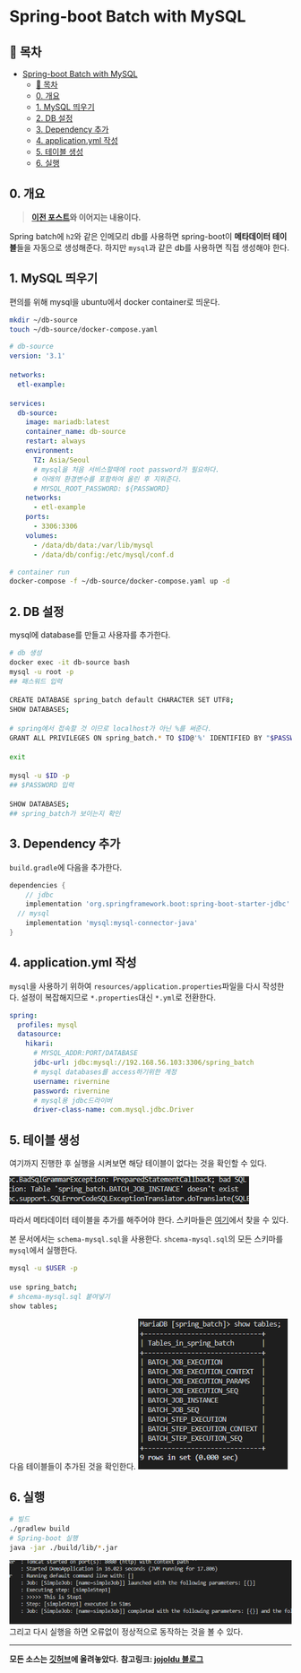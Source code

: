 # Spring-boot Batch with MySQL
## 🎁 목차
- [Spring-boot Batch with MySQL](#spring-boot-batch-with-mysql)
  - [🎁 목차](#-목차)
  - [0. 개요](#0-개요)
  - [1. MySQL 띄우기](#1-mysql-띄우기)
  - [2. DB 설정](#2-db-설정)
  - [3. Dependency 추가](#3-dependency-추가)
  - [4. application.yml 작성](#4-applicationyml-작성)
  - [5. 테이블 생성](#5-테이블-생성)
  - [6. 실행](#6-실행)

  
## 0. 개요
> **[이전 포스트](https://velog.io/@rivernine/Spring-boot-Batch)와 이어지는 내용이다.**

Spring batch에 `h2`와 같은 인메모리 db를 사용하면 spring-boot이 **메타데이터 테이블**들을 자동으로 생성해준다. 
하지만 `mysql`과 같은 db를 사용하면 직접 생성해야 한다.

## 1. MySQL 띄우기
편의를 위해 mysql을 ubuntu에서 docker container로 띄운다.
```sh
mkdir ~/db-source
touch ~/db-source/docker-compose.yaml
```
```yaml
# db-source
version: '3.1'

networks:
  etl-example:

services:
  db-source:
    image: mariadb:latest
    container_name: db-source
    restart: always
    environment:
      TZ: Asia/Seoul
      # mysql을 처음 서비스할때에 root password가 필요하다.
      # 아래의 환경변수를 포함하여 올린 후 지워준다.
      # MYSQL_ROOT_PASSWORD: ${PASSWORD}
    networks:
      - etl-example
    ports:
      - 3306:3306
    volumes:
      - /data/db/data:/var/lib/mysql
      - /data/db/config:/etc/mysql/conf.d
```
```sh
# container run
docker-compose -f ~/db-source/docker-compose.yaml up -d
```

## 2. DB 설정
mysql에 database를 만들고 사용자를 추가한다.
```sh
# db 생성
docker exec -it db-source bash
mysql -u root -p
## 패스워드 입력

CREATE DATABASE spring_batch default CHARACTER SET UTF8;
SHOW DATABASES;

# spring에서 접속할 것 이므로 localhost가 아닌 %를 써준다.
GRANT ALL PRIVILEGES ON spring_batch.* TO $ID@'%' IDENTIFIED BY "$PASSWORD";

exit

mysql -u $ID -p
## $PASSWORD 입력

SHOW DATABASES;
## spring_batch가 보이는지 확인
```

## 3. Dependency 추가
`build.gradle`에 다음을 추가한다.
```groovy
dependencies {  
	// jdbc
	implementation 'org.springframework.boot:spring-boot-starter-jdbc'
  // mysql
	implementation 'mysql:mysql-connector-java'
}
```

## 4. application.yml 작성
`mysql`을 사용하기 위하여 `resources/application.properties`파일을 다시 작성한다.
설정이 복잡해지므로 `*.properties`대신 `*.yml`로 전환한다.
```yml
spring:
  profiles: mysql
  datasource:
    hikari:
      # MYSQL_ADDR:PORT/DATABASE
      jdbc-url: jdbc:mysql://192.168.56.103:3306/spring_batch
      # mysql databases를 access하기위한 계정
      username: rivernine
      password: rivernine
      # mysql용 jdbc드라이버
      driver-class-name: com.mysql.jdbc.Driver
```

## 5. 테이블 생성
여기까지 진행한 후 실행을 시켜보면 해당 테이블이 없다는 것을 확인할 수 있다.

![1.PNG](./1.PNG)

따라서 메타데이터 테이블을 추가를 해주어야 한다.
스키마들은 [여기](https://github.com/spring-projects/spring-batch/tree/master/spring-batch-core/src/main/resources/org/springframework/batch/core)에서 찾을 수 있다.

본 문서에서는 `schema-mysql.sql`을 사용한다.
`shcema-mysql.sql`의 모든 스키마를 `mysql`에서 실행한다.

```sh
mysql -u $USER -p

use spring_batch;
# shcema-mysql.sql 붙여넣기
show tables;
```

다음 테이블들이 추가된 것을 확인한다.
![2.PNG](./2.PNG)

## 6. 실행
```sh
# 빌드
./gradlew build
# Spring-boot 실행
java -jar ./build/lib/*.jar
```

![3.PNG](./3.PNG)
그리고 다시 실행을 하면 오류없이 정상적으로 동작하는 것을 볼 수 있다.

---
**모든 소스는 [깃허브](https://github.com/rivernine/velog/tree/master/Spring-boot)에 올려놓았다.**
**참고링크: [jojoldu 블로그](https://jojoldu.tistory.com/)**
